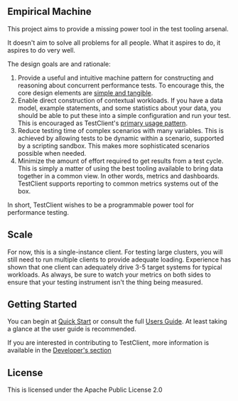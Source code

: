 ## Empirical Machine

This project aims to provide a missing power tool in the test tooling arsenal.

It doesn't aim to solve all problems for all people. What it aspires to do, it aspires to do very well.

The design goals are and rationale:

1. Provide a useful and intuitive machine pattern for constructing and reasoning about concurrent performance tests. To encourage this, the core design elements  are [simple and tangible](docs/core_concepts.md).
2. Enable direct construction of contextual workloads. If you have a data model, example statements, and some statistics about your data, you should be able to put these into a simple configuration and run your test. This is encouraged as TestClient's [primary usage pattern](https://github.com/jshook/testclient/blob/master/src/main/resources/activities/write-telemetry.yaml).
3. Reduce testing time of complex scenarios with many variables. This is achieved by allowing tests to be dynamic within a scenario, supported by a scripting sandbox. This makes more sophisticated scenarios possible when needed.
4. Minimize the amount of effort required to get results from a test cycle. This is simply a matter of using the best tooling available to bring data together in a common view. In other words, metrics and dashboards. TestClient supports reporting to common metrics systems out of the box.

In short, TestClient wishes to be a programmable power tool for performance testing.


## Scale

For now, this is a single-instance client. For testing large clusters, you will still need to run multiple clients to provide adequate loading. Experience has shown that one client can adequately drive 3-5 target systems for typical workloads. As always, be sure to watch your metrics on both sides to ensure that your testing instrument isn't the thing being measured.

## Getting Started

You can begin at [Quick Start](docs/quickstart.md) or consult the full [Users Guide](docs/usersguide.md). At least taking a glance at the user guide is recommended.
 
If you are interested in contributing to TestClient, more information is available in the [Developer's section](doc/developers.md)
## License

This is licensed under the Apache Public License 2.0
